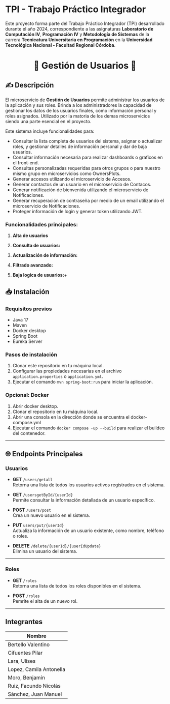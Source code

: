 # TPI - Trabajo Práctico Integrador

Este proyecto forma parte del Trabajo Práctico Integrador (TPI) desarrollado durante el año 2024, correspondiente a las asignaturas **Laboratorio de Computación IV**, **Programación IV** y **Metodología de Sistemas** de la carrera **Tecnicatura Universitaria en Programación** en la **Universidad Tecnológica Nacional - Facultad Regional Córdoba**.

<div align="center"> 
  <h1>👤 Gestión de Usuarios 👤</h1>
</div>

## ✍ Descripción

El microservicio de **Gestión de Usuarios** permite administrar los usuarios de la aplicación y sus roles. Brinda a los administradores la capacidad de gestionar los datos de los usuarios finales, como información personal y roles asignados. Utilizado por la matoria de los demas microservicios siendo una parte esencial en el proyecto.

Este sistema incluye funcionalidades para:

- Consultar la lista completa de usuarios del sistema, asignar o actualizar roles, y gestionar detalles de información personal y dar de baja usuarios.
- Consultar información necesaria para realizar dashboards o graficos en el front-end.
- Consultas personalizadas requeridas para otros grupos o para nuestro mismo grupo en microservicios como OwnersPlots.
- Generar accesos utilizando el microservicio de Accesos.
- Generar contactos de un usuario en el microservicio de Contacos.
- Generar notificación de bienvenida utilizando el microservicio de Notificaciones.
- Generar recuperación de contraseña por medio de un email utilizando el microservicio de Notificaciones.
- Proteger información de login y generar token utilizando JWT.


### Funcionalidades principales:

1. **Alta de usuarios**

2. **Consulta de usuarios:** 

3. **Actualización de información:** 

4. **Filtrado avanzado:**
   
5. **Baja logica de usuarios:**+ 
   

## 📥 Instalación

### Requisitos previos

- Java 17
- Maven
- Docker desktop
- Spring Boot
- Eureka Server

### Pasos de instalación

1. Clonar este repositorio en tu máquina local.
2. Configurar las propiedades necesarias en el archivo `application.properties` o `application.yml`.
3. Ejecutar el comando `mvn spring-boot:run` para iniciar la aplicación.

### Opcional: Docker

1. Abrir docker desktop.
2. Clonar el repositorio en tu máquina local.
3. Abrir una consola en la dirección donde se encuentra el docker-compose.yml
4. Ejecutar el comando `docker compose -up --build` para realizar el buildeo del contenedor.

---

## 🌐 Endpoints Principales

### **Usuarios**

- **GET** `/users/getall`  
  Retorna una lista de todos los usuarios activos registrados en el sistema.

- **GET** `/usersgetById/{userId}`  
  Permite consultar la información detallada de un usuario específico.

- **POST** `/users/post`  
  Crea un nuevo usuario en el sistema.

- **PUT** `users/put/{userId}`  
  Actualiza la información de un usuario existente, como nombre, teléfono o roles.

- **DELETE** `/delete/{userId}/{userIdUpdate}`  
  Elimina un usuario del sistema.

---

### **Roles**

- **GET** `/roles`  
  Retorna una lista de todos los roles disponibles en el sistema.

- **POST** `/roles`  
  Pemrite el alta de un nuevo rol.

---

## Integrantes

<div align="center">

| Nombre                      |
| --------------------------- |
| Bertello Valentino          |
| Cifuentes Pilar             |
| Lara, Ulises                |
| Lopez, Camila Antonella     |
| Moro, Benjamín              |
| Ruiz, Facundo Nicolás       |
|  Sánchez, Juan Manuel       |

</div>
